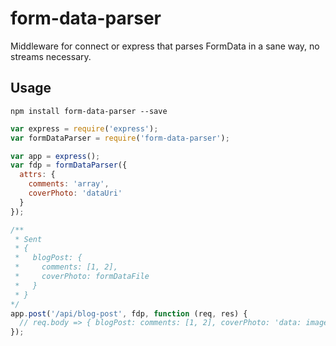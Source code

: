 form-data-parser
================

Middleware for connect or express that parses FormData in a sane way, no streams necessary.

## Usage

```no-highlight
npm install form-data-parser --save
```

```js
var express = require('express');
var formDataParser = require('form-data-parser');

var app = express();
var fdp = formDataParser({
  attrs: {
    comments: 'array',
    coverPhoto: 'dataUri'
  }
});

/**
 * Sent
 * {
 *   blogPost: {
 *     comments: [1, 2],
 *     coverPhoto: formDataFile
 *   }
 * }
*/
app.post('/api/blog-post', fdp, function (req, res) {
  // req.body => { blogPost: comments: [1, 2], coverPhoto: 'data: image/png; base64, dasfe254....' }
});
```
